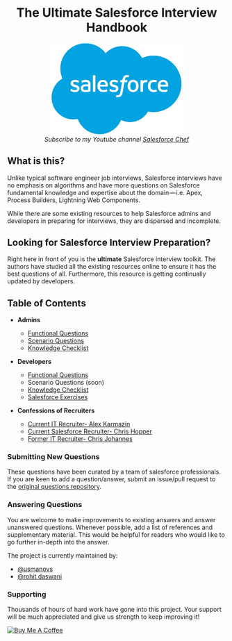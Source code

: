 <h1 align="center" id="id_ultimate_salesforce">The Ultimate Salesforce Interview Handbook</h1>

<div align="center">
    <img src="assets/sflogo.png" alt="Salesforce Interview Handbook" width="300"/>
    <br> 
    <em>Subscribe to my Youtube channel <a href="https://www.youtube.com/user/seyitbek"> Salesforce Chef</a> </em>
  </p>
</div>

## What is this?

Unlike typical software engineer job interviews, Salesforce interviews have no emphasis on algorithms and have more questions on Salesforce fundamental knowledge and expertise about the domain — i.e. Apex, Process Builders, Lightning Web Components.

While there are some existing resources to help Salesforce admins and developers in preparing for interviews, they are dispersed and incomplete.

## Looking for Salesforce Interview Preparation?
Right here in front of you is the **ultimate** Salesforce interview toolkit. The authors have studied all the existing resources online to ensure it has the best questions of all. Furthermore, this resource is getting continually updated by developers.

## Table of Contents

* **Admins**
  * [Functional Questions](/questions/admin-technical-questions.md)
  * [Scenario Questions](/questions/admin-scenario-questions.md)
  * [Knowledge Checklist](/questions/admin-knowledge-checklist.md)

* **Developers**
  * [Functional Questions](/questions/developer-questions.md)
  * Scenario Questions (soon)
  * [Knowledge Checklist](/dev/knowledge-checklist.md)
  * <a href="https://github.com/usmanovs/Salesforce-Interview-Handbook/blob/master/dev-exercises.md">Salesforce Exercises</a>
  
* **Confessions of Recruiters**
  * [Current IT Recruiter- Alex Karmazin](/questions/Alex.md)
  * [Current Salesforce Recruiter- Chris Hopper](/questions/ChrisH.md)
  * [Former IT Recruiter- Chris Johannes](/questions/Chris.md)
  

### Submitting New Questions

These questions have been curated by a team of salesforce professionals. If you are keen to add a question/answer, submit an issue/pull request to the [original questions repository](https://github.com/usmanovs/sf-interview-handbook).

### Answering Questions

You are welcome to make improvements to existing answers and answer unanswered questions. Whenever possible, add a list of references and supplementary material. This would be helpful for readers who would like to go further in-depth into the answer.

The project is currently maintained by:

- [@usmanovs](https://github.com/usmanovs)
- [@rohit daswani](https://github.com/rohit-daswani)



### Supporting

Thousands of hours of hard work have gone into this project. Your support will be much appreciated and give us strength to keep improving it!

<a href="https://www.buymeacoffee.com/seyitbek" target="_blank"><img src="https://www.buymeacoffee.com/assets/img/custom_images/orange_img.png" alt="Buy Me A Coffee" style="height: auto !important;width: auto !important;" ></a>
